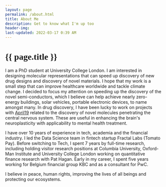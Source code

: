 ```yaml
---
layout: page
permalink: /about.html
title: About Me
description: Get to know what I'm up too
header-img: 
last-updated: 2022-03-17 0:39 AM
---
```


<h1 class="mx-auto" style="font-family:Courgette;">{{ page.title }}</h1>

I am a PhD student at University College London. 
I am interested in designing molecular representations that can speed up discovery of new drug designs 
and discovery of novel materials.
I hope that my work is a small step that can improve healthcare worldwide and tackle climate change. 
I decided to focus my attention on speeding up the discovery of the novel semi-conductors, which I believe can help achieve nearly zero-energy buildings, solar vehicles, portable electronic devices, to name amongst many.  In drug discovery, I have been lucky to work on projects with [April19](https://www.april19.ai/) related to the discovery of novel molecules penetrating the central nervous system. 
These are useful in enhancing the brain's neuroplasticity with applicability to mental health treatment. 

I have over 10 years of experience in tech, academia and the financial industry. I led the Data Science team in fintech startup Fractal Labs (Tomato Pay). Before switching to Tech, I spent 7 years by full-time research, including holding visitor research positions at Columbia University, Oxford-Man Institute and University College London working on quantitative finance research with Pat Hagan. Early in my career, I spent five years working for Belgium financial group KBC and as a consultant for PwC. 

I believe in peace, human rights, improving the lives of all beings and protecting our ecosystems. 

